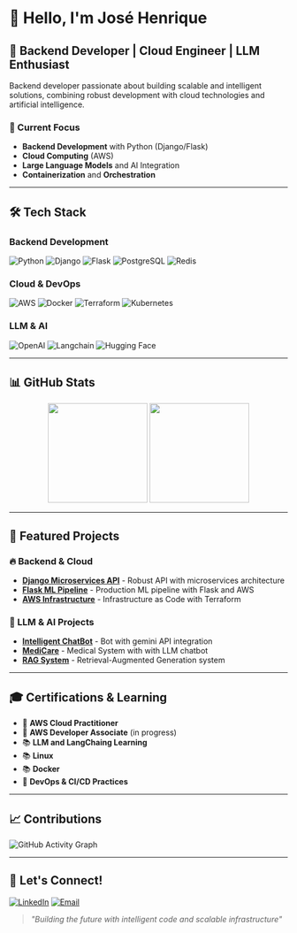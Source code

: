 # 👋 Hello, I'm José Henrique

## 🚀 Backend Developer | Cloud Engineer | LLM Enthusiast

Backend developer passionate about building scalable and intelligent solutions, combining robust development with cloud technologies and artificial intelligence.

### 🎯 Current Focus
- **Backend Development** with Python (Django/Flask)
- **Cloud Computing** (AWS)
- **Large Language Models** and AI Integration
- **Containerization** and **Orchestration**

---

## 🛠️ Tech Stack

### Backend Development
![Python](https://img.shields.io/badge/Python-3776AB?style=for-the-badge&logo=python&logoColor=white)
![Django](https://img.shields.io/badge/Django-092E20?style=for-the-badge&logo=django&logoColor=white)
![Flask](https://img.shields.io/badge/Flask-000000?style=for-the-badge&logo=flask&logoColor=white)
![PostgreSQL](https://img.shields.io/badge/PostgreSQL-316192?style=for-the-badge&logo=postgresql&logoColor=white)
![Redis](https://img.shields.io/badge/Redis-DC382D?style=for-the-badge&logo=redis&logoColor=white)

### Cloud & DevOps
![AWS](https://img.shields.io/badge/AWS-232F3E?style=for-the-badge&logo=amazon-aws&logoColor=white)
![Docker](https://img.shields.io/badge/Docker-2496ED?style=for-the-badge&logo=docker&logoColor=white)
![Terraform](https://img.shields.io/badge/Terraform-7B42BC?style=for-the-badge&logo=terraform&logoColor=white)
![Kubernetes](https://img.shields.io/badge/Kubernetes-326CE5?style=for-the-badge&logo=kubernetes&logoColor=white)

### LLM & AI
![OpenAI](https://img.shields.io/badge/OpenAI-412991?style=for-the-badge&logo=openai&logoColor=white)
![Langchain](https://img.shields.io/badge/LangChain-121212?style=for-the-badge&logo=chainlink&logoColor=white)
![Hugging Face](https://img.shields.io/badge/🤗_Hugging_Face-FFD21E?style=for-the-badge&logoColor=black)

---

## 📊 GitHub Stats

<div align="center">
  <img height="180em" src="https://github-readme-stats.vercel.app/api?username=jh31barbosa&show_icons=true&theme=dark&include_all_commits=true&count_private=true"/>
  <img height="180em" src="https://github-readme-stats.vercel.app/api/top-langs/?username=jh31barbosa&layout=compact&langs_count=7&theme=dark"/>
</div>

---

## 🚀 Featured Projects

### 🔥 Backend & Cloud
- **[Django Microservices API](link)** - Robust API with microservices architecture
- **[Flask ML Pipeline](link)** - Production ML pipeline with Flask and AWS
- **[AWS Infrastructure](link)** - Infrastructure as Code with Terraform

### 🤖 LLM & AI Projects
- **[Intelligent ChatBot](https://github.com/jh31barbosa/jh31barbosa/deep_search_ai)** - Bot with gemini API integration
- **[MediCare](https://github.com/jh31barbosa/MediCare)** - Medical System with with LLM chatbot
- **[RAG System](link)** - Retrieval-Augmented Generation system

---

## 🎓 Certifications & Learning
- 🎯 **AWS Cloud Practitioner**
- 🎯 **AWS Developer Associate** (in progress)
- 📚 **LLM and LangChaing Learning**
- 📚 **Linux**
- 📚 **Docker**
- 🔄 **DevOps & CI/CD Practices**

---

## 📈 Contributions

![GitHub Activity Graph](https://github-readme-activity-graph.vercel.app/graph?username=jh31barbosa&theme=react-dark)

---

## 🤝 Let's Connect!

[![LinkedIn](https://img.shields.io/badge/LinkedIn-0077B5?style=for-the-badge&logo=linkedin&logoColor=white)](https://www.linkedin.com/in/jh29-dev/)
[![Email](https://img.shields.io/badge/Email-D14836?style=for-the-badge&logo=gmail&logoColor=white)](mailto:jh29.dev@gmail.com)

> *"Building the future with intelligent code and scalable infrastructure"*
